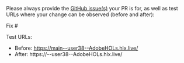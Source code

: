 Please always provide the [GitHub issue(s)](../issues) your PR is for, as well as test URLs where your change can be observed (before and after):

Fix #<gh-issue-id>

Test URLs:
- Before: https://main--user38--AdobeHOLs.hlx.live/
- After: https://<branch>--user38--AdobeHOLs.hlx.live/
